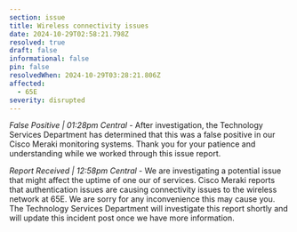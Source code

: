 ```yaml
---
section: issue
title: Wireless connectivity issues
date: 2024-10-29T02:58:21.798Z
resolved: true
draft: false
informational: false
pin: false
resolvedWhen: 2024-10-29T03:28:21.806Z
affected:
  - 65E
severity: disrupted
---
```

*False Positive | 01:28pm Central* - After investigation, the Technology Services Department has determined that this was a false positive in our Cisco Meraki monitoring systems. Thank you for your patience and understanding while we worked through this issue report.

*Report Received | 12:58pm Central* - We are investigating a potential issue that might affect the uptime of one our of services. Cisco Meraki reports that authentication issues are causing connectivity issues to the wireless network at 65E. We are sorry for any inconvenience this may cause you. The Technology Services Department will investigate this report shortly and will update this incident post once we have more information.